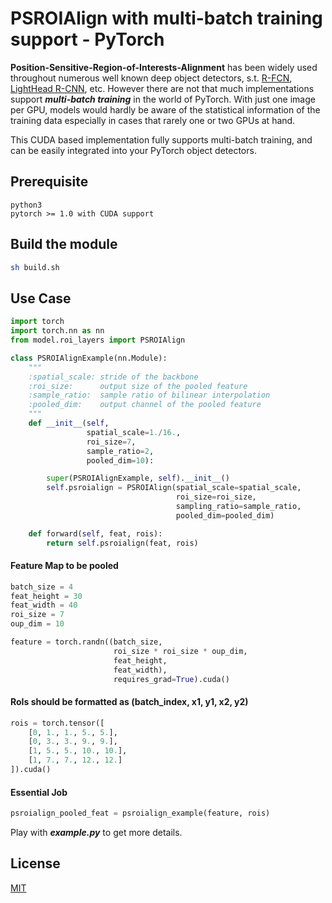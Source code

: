 # PSROIAlign with multi-batch training support - PyTorch
**Position-Sensitive-Region-of-Interests-Alignment** has been widely used throughout numerous well known deep object detectors, s.t. [R-FCN](https://arxiv.org/pdf/1605.06409.pdf), [LightHead R-CNN](https://arxiv.org/pdf/1711.07264.pdf), etc. However there are not that much implementations support ***multi-batch training*** in the world of PyTorch. With just one image per GPU, models would hardly be aware of the statistical information of the training data especially in cases that rarely one or two GPUs at hand.

This CUDA based implementation fully supports multi-batch training, and can be easily integrated into your PyTorch object detectors.


## Prerequisite
```
python3
pytorch >= 1.0 with CUDA support
```


## Build the module
```bash
sh build.sh
```


## Use Case
```python
import torch
import torch.nn as nn
from model.roi_layers import PSROIAlign
```

```python
class PSROIAlignExample(nn.Module):
    """
    :spatial_scale: stride of the backbone
    :roi_size:      output size of the pooled feature
    :sample_ratio:  sample ratio of bilinear interpolation
    :pooled_dim:    output channel of the pooled feature
    """
    def __init__(self,
                 spatial_scale=1./16.,
                 roi_size=7,
                 sample_ratio=2,
                 pooled_dim=10):

        super(PSROIAlignExample, self).__init__()
        self.psroialign = PSROIAlign(spatial_scale=spatial_scale,
                                     roi_size=roi_size,
                                     sampling_ratio=sample_ratio,
                                     pooled_dim=pooled_dim)

    def forward(self, feat, rois):
        return self.psroialign(feat, rois)
```

#### Feature Map to be pooled
```python
batch_size = 4
feat_height = 30
feat_width = 40
roi_size = 7
oup_dim = 10

feature = torch.randn((batch_size,
                       roi_size * roi_size * oup_dim,
                       feat_height,
                       feat_width),
                       requires_grad=True).cuda()
```

#### RoIs should be formatted as **(batch_index, x1, y1, x2, y2)**
```python
rois = torch.tensor([
    [0, 1., 1., 5., 5.],
    [0, 3., 3., 9., 9.],
    [1, 5., 5., 10., 10.],
    [1, 7., 7., 12., 12.]
]).cuda()
```

#### Essential Job
```python
psroialign_pooled_feat = psroialign_example(feature, rois)
```


Play with ***example.py*** to get more details.


## License
[MIT](./LICENSE)